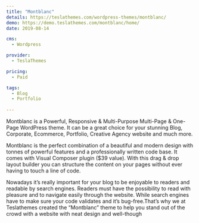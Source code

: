 ```yaml
---
title: "Montblanc"
details: https://teslathemes.com/wordpress-themes/montblanc/
demo: https://demo.teslathemes.com/montblanc/home/
date: 2019-08-14

cms: 
  - Wordpress

provider: 
  - TeslaThemes

pricing:
  - Paid

tags:
  - Blog
  - Portfolio
  
---
```


Montblanc is a Powerful, Responsive & Multi-Purpose Multi-Page & One-Page WordPress theme. It can be a great choice for your stunning Blog, Corporate, Ecommerce, Portfolio, Creative Agency website and much more.

Montblanc is the perfect combination of a beautiful and modern design with tonnes of powerful features and a professionally written code base. It comes with Visual Composer plugin ($39 value). With this drag & drop layout builder you can structure the content on your pages without ever having to touch a line of code.

Nowadays it’s really important for your blog to be enjoyable to readers and readable by search engines. Readers must have the possibility to read with pleasure and to navigate easily through the website. While search engines have to make sure your code validates and it’s bug-free.That’s why we at Teslathemes created the “Montblanc” theme to help you stand out of the crowd with a website with neat design and well-though